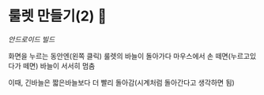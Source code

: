 <h1> 룰렛 만들기(2) 🎡</h1>



*안드로이드 빌드*

화면을 누르는 동안엔(왼쪽 클릭) 룰렛의 바늘이 돌아가다
마우스에서 손 떼면(누르고있다가 떼면) 바늘이 서서히 멈춤

이때, 긴바늘은 짧은바늘보다 더 빨리 돌아감(시계처럼 돌아간다고 생각하면 됨)
